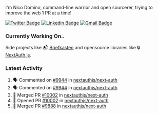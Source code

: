 
I'm Nico Domino, command-line warrior and open sourcerer, trying to improve the web 1 PR at a time!

[![Twitter Badge](https://img.shields.io/badge/-@ndom91-1ca0f1?style=flat-square&labelColor=1ca0f1&logo=twitter&logoColor=white&link=https://twitter.com/ndom91)](https://twitter.com/ndom91) [![Linkedin Badge](https://img.shields.io/badge/-ndom91-blue?style=flat-square&logo=Linkedin&logoColor=white&link=https://www.linkedin.com/in/ndom91/)](https://www.linkedin.com/in/ndom91/) [![Gmail Badge](https://img.shields.io/badge/-yo@ndo.dev-c14438?style=flat-square&logo=mail.ru&logoColor=white&link=mailto:yo@ndo.dev)](mailto:yo@ndo.dev)

### Currently Working On..

Side projects like 📬 [Briefkasten](https://briefkastenhq.com) and opensource libraries like 🔒 [NextAuth.js](https://github.com/nextauthjs/next-auth).

<!--START_SECTION_PROFILE_VIEWS:readme-info-->
<!--END_SECTION_PROFILE_VIEWS:readme-info-->

<!--START_SECTION_DAILY_COMMIT:readme-info-->
<!--END_SECTION_DAILY_COMMIT:readme-info-->

<!--START_SECTION_WEEKLY_COMMIT:readme-info-->
<!--END_SECTION_WEEKLY_COMMIT:readme-info-->

### Latest Activity

<!--START_SECTION:activity-->
1. 🗣 Commented on [#9944](https://github.com/nextauthjs/next-auth/pull/9944#issuecomment-1937866489) in [nextauthjs/next-auth](https://github.com/nextauthjs/next-auth)
2. 🗣 Commented on [#9944](https://github.com/nextauthjs/next-auth/pull/9944#issuecomment-1937866059) in [nextauthjs/next-auth](https://github.com/nextauthjs/next-auth)
3. 🎉 Merged PR [#10002](https://github.com/nextauthjs/next-auth/pull/10002) in [nextauthjs/next-auth](https://github.com/nextauthjs/next-auth)
4. 💪 Opened PR [#10002](https://github.com/nextauthjs/next-auth/pull/10002) in [nextauthjs/next-auth](https://github.com/nextauthjs/next-auth)
5. 🎉 Merged PR [#9888](https://github.com/nextauthjs/next-auth/pull/9888) in [nextauthjs/next-auth](https://github.com/nextauthjs/next-auth)
<!--END_SECTION:activity-->
